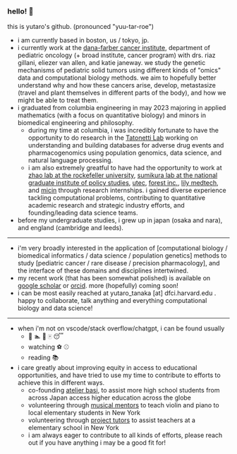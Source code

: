 ### hello! 👋

this is yutaro's github. (pronounced "yuu-tar-roe") 

- i am currently based in boston, us / tokyo, jp.
- i currently work at the [dana-farber cancer institute](https://vanallenlab.dana-farber.org/), department of pediatric oncology (+ broad institute, cancer program) with drs. riaz gillani, eliezer van allen, and katie janeway. we study the genetic mechanisms of pediatric solid tumors using different kinds of "omics" data and computational biology methods. we aim to hopefully better understand why and how these cancers arise, develop, metastasize (travel and plant themselves in different parts of the body), and how we might be able to treat them.
- i graduated from columbia engineering in may 2023 majoring in applied mathematics (with a focus on quantitative biology) and minors in biomedical engineering and philosophy.
  - during my time at columbia, i was incredibly fortunate to have the opportunity to do research in the [Tatonetti Lab](https://tatonettilab.org) working on understanding and building databases for adverse drug events and pharmacogenomics using population genomics, data science, and natural language processing.
  - i am also extremely greatful to have had the opportunity to work at [zhao lab at the rockefeller university](https://zhaolab.rockefeller.edu/), [sumikura lab at the national graduate institute of policy studies](https://www.grips.ac.jp/list/en/facultyinfo/sumikura_koichi/), [utec](http://www.ut-ec.co.jp/english/), [forest inc.](https://www.forest-inc.jp/), [lily medtech](https://www.lilymedtech.com/en/), and [micin](https://micin.jp/en) through research internships. i gained diverse experience tackling computational problems, contributing to quantitative academic research and strategic industry efforts, and founding/leading data science teams. 
- before my undergraduate studies, i grew up in japan (osaka and nara), and england (cambridge and leeds).

---

- i'm very broadly interested in the application of [computational biology / biomedical informatics / data science / population genetics] methods to study [pediatric cancer / rare disease / precision pharmacology], and the interface of these domains and disciplines intertwined.
- my recent work (that has been somewhat polished) is available on [google scholar](https://scholar.google.com/citations?user=w7241CQAAAAJ&hl=en) or [orcid](https://orcid.org/0009-0004-1060-7065). more (hopefully) coming soon!
- i can be most easily reached at yutaro_tanaka [at] dfci.harvard.edu . happy to collaborate, talk anything and everything computational biology and data science!

---

- when i'm not on vscode/stack overflow/chatgpt, i can be found usually
  - :bicyclist: :swimmer: :runner: :mahjong: :sleeping:
  - watching :soccer: :baseball: 
  - reading :books:
- i care greatly about improving equity in access to educational opportunities, and have tried to use my time to contribute to efforts to achieve this in different ways.
  - co-founding [atelier basi](https://atelierbasi.com/), to assist more high school students from across Japan access higher education across the globe
  - volunteering through [musical mentors](https://www.musical-mentors.org/) to teach violin and piano to local elementary students in New York
  - volunteering through [project tutors](https://communityimpact.columbia.edu/our-programs/project-tutors) to assist teachers at a elementary school in New York
  - i am always eager to contribute to all kinds of efforts, please reach out if you have anything i may be a good fit for!
